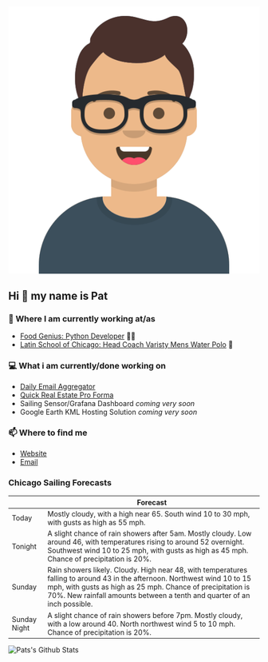 [![Social banner for p-j-falconer](https://raw.githubusercontent.com/P-J-FALCONER/P-J-FALCONER/master/assets/avataaars.svg)](https://patfalconer.com/)
## Hi :wave: my name is Pat

### 💼 Where I am currently working at/as
- [Food Genius: Python Developer](https://getfoodgenius.com/) 🍔🐍
- [Latin School of Chicago: Head Coach Varisty Mens Water Polo](https://www.latinschool.org/) 🤽


### 💻 What i am currently/done working on
 - [Daily Email Aggregator](https://github.com/P-J-FALCONER/dott_daily_mail)
 - [Quick Real Estate Pro Forma](https://github.com/P-J-FALCONER/henry)
 - Sailing Sensor/Grafana Dashboard *coming very soon*
 - Google Earth KML Hosting Solution *coming very soon*

### 📫 Where to find me
 - [Website](https://patfalconer.com/)
 - [Email](mailto:patrick.j.falconer@gmail.com)


### Chicago Sailing Forecasts
|   | Forecast  |
|---|---|
| Today | Mostly cloudy, with a high near 65. South wind 10 to 30 mph, with gusts as high as 55 mph. |
| Tonight | A slight chance of rain showers after 5am. Mostly cloudy. Low around 46, with temperatures rising to around 52 overnight. Southwest wind 10 to 25 mph, with gusts as high as 45 mph. Chance of precipitation is 20%. |
| Sunday | Rain showers likely. Cloudy. High near 48, with temperatures falling to around 43 in the afternoon. Northwest wind 10 to 15 mph, with gusts as high as 25 mph. Chance of precipitation is 70%. New rainfall amounts between a tenth and quarter of an inch possible. |
| Sunday Night | A slight chance of rain showers before 7pm. Mostly cloudy, with a low around 40. North northwest wind 5 to 10 mph. Chance of precipitation is 20%. |

![Pats's Github Stats](https://github-readme-stats.vercel.app/api?username=p-j-falconer&show_icons=true&theme=radical)
